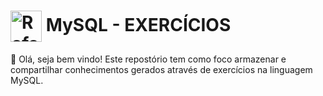 # <img align="center" alt="Rafa-React" height="50" width="50" src="https://github.com/user-attachments/assets/ec874d32-2d02-436c-9969-7f5f44c23b9d"> MySQL - EXERCÍCIOS
<p>👋 Olá, seja bem vindo! Este repostório tem como foco armazenar e compartilhar conhecimentos gerados através de exercícios na linguagem MySQL.</p>
